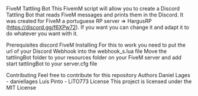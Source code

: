 FiveM Tattling Bot
This FivemM script will allow you to create a Discord Tattling Bot that reads FiveM messages and prints them in the Discord. It was created for FiveM a portuguese RP server => HargusRP (https://discord.gg/f6XPw72). If you want you can change it and adapt it to do whatever you want with it.

Prerequisites
discord
FiveM
Installing
For this to work you need to put the url of your Discord Webhook into the webhook_s.lua file Move the tattlingBot folder to your resources folder on your FiveM server and add start tattlingBot to your server.cfg file

Contributing
Feel free to contribute for this repository
Authors
Daniel Lages - daniellages
Luís Pinto - LiTO773
License
This project is licensed under the MIT License
